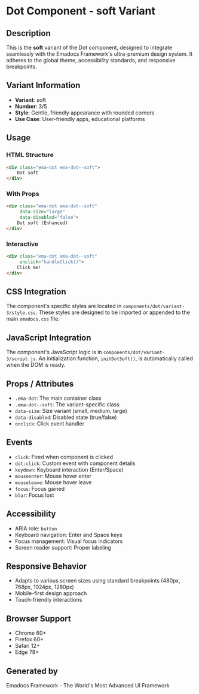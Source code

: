 # Dot Component - soft Variant

## Description
This is the **soft** variant of the Dot component, designed to integrate seamlessly with the Emadocs Framework's ultra-premium design system. It adheres to the global theme, accessibility standards, and responsive breakpoints.

## Variant Information
- **Variant**: soft
- **Number**: 3/5
- **Style**: Gentle, friendly appearance with rounded corners
- **Use Case**: User-friendly apps, educational platforms

## Usage

### HTML Structure
```html
<div class="ema-dot ema-dot--soft">
    Dot soft
</div>
```

### With Props
```html
<div class="ema-dot ema-dot--soft" 
     data-size="large" 
     data-disabled="false">
    Dot soft (Enhanced)
</div>
```

### Interactive
```html
<div class="ema-dot ema-dot--soft" 
     onclick="handleClick()">
    Click me!
</div>
```

## CSS Integration
The component's specific styles are located in `components/dot/variant-3/style.css`. These styles are designed to be imported or appended to the main `emadocs.css` file.

## JavaScript Integration
The component's JavaScript logic is in `components/dot/variant-3/script.js`. An initialization function, `initDotSoft()`, is automatically called when the DOM is ready.

## Props / Attributes
- `.ema-dot`: The main container class
- `.ema-dot--soft`: The variant-specific class
- `data-size`: Size variant (small, medium, large)
- `data-disabled`: Disabled state (true/false)
- `onclick`: Click event handler

## Events
- `click`: Fired when component is clicked
- `dot:click`: Custom event with component details
- `keydown`: Keyboard interaction (Enter/Space)
- `mouseenter`: Mouse hover enter
- `mouseleave`: Mouse hover leave
- `focus`: Focus gained
- `blur`: Focus lost

## Accessibility
- ARIA role: `button`
- Keyboard navigation: Enter and Space keys
- Focus management: Visual focus indicators
- Screen reader support: Proper labeling

## Responsive Behavior
- Adapts to various screen sizes using standard breakpoints (480px, 768px, 1024px, 1280px)
- Mobile-first design approach
- Touch-friendly interactions

## Browser Support
- Chrome 60+
- Firefox 60+
- Safari 12+
- Edge 79+

## Generated by
Emadocs Framework - The World's Most Advanced UI Framework
